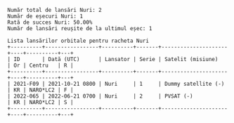     Număr total de lansări Nuri: 2
    Număr de eșecuri Nuri: 1
    Rată de succes Nuri: 50.00%
    Număr de lansări reușite de la ultimul eșec: 1
    
    Lista lansărilor orbitale pentru racheta Nuri
    +----------+-----------------+----------+-------+---------------------+----+----------+---+
    | ID       | Dată (UTC)      | Lansator | Serie | Satelit (misiune)   | Or | Centru   | R |
    +----------+-----------------+----------+-------+---------------------+----+----------+---+
    | 2021-F09 | 2021-10-21 0800 | Nuri     | 1     | Dummy satellite (-) | KR | NARO*LC2 | F |
    | 2022-065 | 2022-06-21 0700 | Nuri     | 2     | PVSAT (-)           | KR | NARO*LC2 | S |
    +----------+-----------------+----------+-------+---------------------+----+----------+---+
    
    
